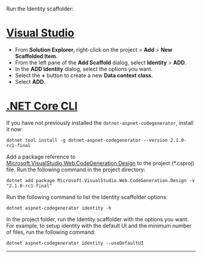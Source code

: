 Run the Identity scaffolder:

# [Visual Studio](#tab/visual-studio) 

* From **Solution Explorer**, right-click on the project > **Add** > **New Scaffolded Item**.
* From the left pane of the **Add Scaffold** dialog, select **Identity** > **ADD**.
* In the **ADD Identity** dialog, select the options you want.
* Select the **+** button to create a new **Data context class**.
* Select **ADD**.

# [.NET Core CLI](#tab/netcore-cli)

If you have not previously installed the `dotnet-aspnet-codegenerator`, install it now:

```cli
dotnet tool install -g dotnet-aspnet-codegenerator --version 2.1.0-rc1-final
```


Add a package reference to [Microsoft.VisualStudio.Web.CodeGeneration.Design](https://www.nuget.org/packages/Microsoft.VisualStudio.Web.CodeGeneration.Design/) to the project (\*.csproj) file. Run the following command in the project directory:

```cli
dotnet add package Microsoft.VisualStudio.Web.CodeGeneration.Design -v "2.1.0-rc1-final"
```

Run the following command to list the Identity scaffolder options:


```cli
dotnet aspnet-codegenerator identity -h
```

In the project folder, run the Identity scaffolder with the options you want. For example, to setup identity with the default UI and the minimum number of files, run the following command:

```cli
dotnet aspnet-codegenerator identity --useDefaultUI
```

-------------